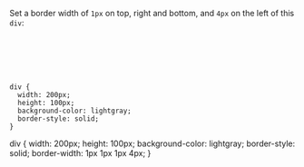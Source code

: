 Set a border width of `1px` on top, right and bottom,
and `4px` on the left of this `div`:

<Editor lang="css" type="exercise">
<code>
<panel lang="html">
<div>
</div>
</panel>
<panel lang="css">
div {
  width: 200px;
  height: 100px;
  background-color: lightgray;
  border-style: solid;
}
</panel>
</code>

<solution>
div {
  width: 200px;
  height: 100px;
  background-color: lightgray;
  border-style: solid;
  border-width: 1px 1px 1px 4px;
}
</solution>
</Editor>